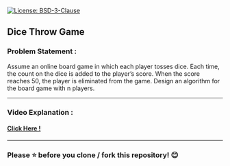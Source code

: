 [![License: BSD-3-Clause](https://img.shields.io/badge/License-BSD_3--Clause-yellow.svg?style=for-the-badge)](https://opensource.org/licenses/BSD-3-Clause)

## Dice Throw Game

### Problem Statement :
Assume an online board game in which each player tosses dice. Each time, the count on the dice is added to the player’s score. When the score reaches 50, the player is eliminated from the game. Design an algorithm for the board game with n players.

---

### Video Explanation : 
#### [Click Here !](https://drive.google.com/file/d/1-1Ufwch5JAZSOST6bQnSulkAAd7XaMRT/view?usp=drivesdk)

---

### Please ⭐ before you clone / fork this repository! 😊

